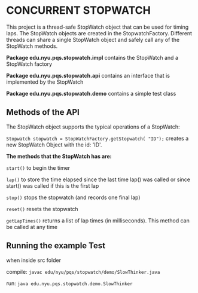 CONCURRENT STOPWATCH
===

This project is a thread-safe StopWatch object that can be used for timing laps.  The StopWatch objects are created in the StopwatchFactory.  Different threads can share a single StopWatch object and safely call any of the StopWatch methods.

**Package edu.nyu.pqs.stopwatch.impl** contains the StopWatch and a StopWatch factory 

**Package edu.nyu.pqs.stopwatch.api** contains an interface that is implemented by the StopWatch

**Package edu.nyu.pqs.stopwatch.demo** contains a simple test class



Methods of the API
---
The StopWatch object supports the typical operations of a StopWatch:

`Stopwatch stopwatch = StopWatchFactory.getStopwatch(
"ID");` creates a new StopWatch Object with the id: 'ID'.

**The methods that the StopWatch has are:**

`start()` to begin the timer

`lap()`   to store the time elapsed since the last time lap() was called or since start() was called if this is the first lap

`stop()` stops the stopwatch (and records one final lap)

`reset()` resets the stopwatch

`getLapTimes()` returns a list of lap times (in milliseconds).  This method can be called at any time


Running the example Test
---
when inside src folder
 
compile: `javac edu/nyu/pqs/stopwatch/demo/SlowThinker.java`

run: `java edu.nyu.pqs.stopwatch.demo.SlowThinker`

